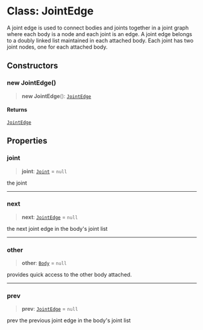 # Class: JointEdge

A joint edge is used to connect bodies and joints together in a joint graph
where each body is a node and each joint is an edge. A joint edge belongs to
a doubly linked list maintained in each attached body. Each joint has two
joint nodes, one for each attached body.

## Constructors

### new JointEdge()

> **new JointEdge**(): [`JointEdge`](JointEdge)

#### Returns

[`JointEdge`](JointEdge)

## Properties

### joint

> **joint**: [`Joint`](Joint) = `null`

the joint

***

### next

> **next**: [`JointEdge`](JointEdge) = `null`

the next joint edge in the body's joint list

***

### other

> **other**: [`Body`](Body) = `null`

provides quick access to the other body attached.

***

### prev

> **prev**: [`JointEdge`](JointEdge) = `null`

prev the previous joint edge in the body's joint list
